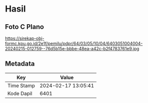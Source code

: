 # Hasil

## Foto C Plano

https://sirekap-obj-formc.kpu.go.id/2e1f/pemilu/pdpr/64/03/05/10/04/6403051004004-20240215-012759--76d5b15e-bbbe-48ea-a42c-b2f4783761e9.jpg


## Metadata

| Key        | Value               |
| ---------- | ------------------- |
| Time Stamp | 2024-02-17 13:05:41 |
| Kode Dapil | 6401                |



